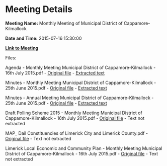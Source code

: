 # Meeting Details

**Meeting Name:** Monthly Meeting of Municipal District of Cappamore-Kilmallock

**Date and Time:** 2015-07-16 15:30:00

**[Link to Meeting](https://www.limerick.ie/council/whats-on/monthly-meeting-municipal-district-cappamore-kilmallock-18)**

Files: 

Agenda - Monthly Meeting Municipal District of Cappamore-Kilmallock - 16th July 2015.pdf - [Original file](https://www.limerick.ie/sites/default/files/media/documents/2017-06/Agenda%20-%20Monthly%20Meeting%20Municipal%20District%20of%20Cappamore-Kilmallock%20-%2016th%20July%202015.pdf) - [Extracted text](./Agenda%20-%20Monthly%20Meeting%20Municipal%20District%20of%20Cappamore-Kilmallock%20-%2016th%20July%202015.md)

Minutes - Monthly Meeting Municipal District of Cappamore-Kilmallock - 25th June 2015.pdf - [Original file](https://www.limerick.ie/sites/default/files/media/documents/2017-06/Minutes%20-%20Monthly%20Meeting%20Municipal%20District%20of%20Cappamore-Kilmallock%20-%2025th%20June%202015_0.pdf) - [Extracted text](./Minutes%20-%20Monthly%20Meeting%20Municipal%20District%20of%20Cappamore-Kilmallock%20-%2025th%20June%202015.md)

Minutes - Annual Meeting Municipal District of Cappamore-Kilmallock - 25th June 2015.pdf - [Original file](https://www.limerick.ie/sites/default/files/media/documents/2017-06/Minutes%20-%20Annual%20Meeting%20Municipal%20District%20of%20Cappamore-Kilmallock%20-%2025th%20June%202015.pdf) - [Extracted text](./Minutes%20-%20Annual%20Meeting%20Municipal%20District%20of%20Cappamore-Kilmallock%20-%2025th%20June%202015.md)

Draft Polling Scheme 2015 - Monthly Meeting Municipal District of Cappamore-Kilmallock - 16th July 2015.pdf - [Original file](https://www.limerick.ie/sites/default/files/media/documents/2017-06/Draft%20Polling%20Scheme%202015%20-%20Monthly%20Meeting%20Municipal%20District%20of%20Cappamore-Kilmallock%20-%2016th%20July%202015.pdf) - Text not extracted

MAP_ Dail Constituencies of Limerick City and Limerick County.pdf - [Original file](https://www.limerick.ie/sites/default/files/media/documents/2017-06/MAP%20Dail%20Constituencies%20of%20Limerick%20City%20and%20Limerick%20County.pdf) - Text not extracted

Limerick Local Economic and Community Plan - Monthly Meeting Municipal District of Cappamore-Kilmallock - 16th July 2015.pdf - [Original file](https://www.limerick.ie/sites/default/files/media/documents/2017-06/Limerick%20Local%20Economic%20and%20Community%20Plan%20-%20Monthly%20Meeting%20Municipal%20District%20of%20Cappamore-Kilmallock.pdf) - Text not extracted

